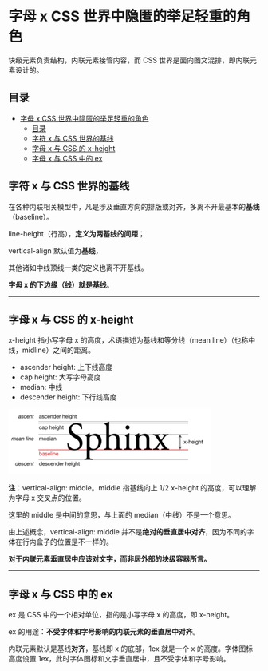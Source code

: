 # 字母 x CSS 世界中隐匿的举足轻重的角色

块级元素负责结构，内联元素接管内容，而 CSS 世界是面向图文混排，即内联元素设计的。

## 目录

- [字母 x CSS 世界中隐匿的举足轻重的角色](#字母-x-css-世界中隐匿的举足轻重的角色)
  - [目录](#目录)
  - [字符 x 与 CSS 世界的基线](#字符-x-与-css-世界的基线)
  - [字母 x 与 CSS 的 x-height](#字母-x-与-css-的-x-height)
  - [字母 x 与 CSS 中的 ex](#字母-x-与-css-中的-ex)

## 字符 x 与 CSS 世界的基线

在各种内联相关模型中，凡是涉及垂直方向的排版或对齐，多离不开最基本的**基线**（baseline）。

line-height（行高），**定义为两基线的间距**；

vertical-align 默认值为**基线**，

其他诸如中线顶线一类的定义也离不开基线。

**字母 x 的下边缘（线）就是基线**。

---

## 字母 x 与 CSS 的 x-height

x-height 指小写字母 x 的高度，术语描述为基线和等分线（mean line）（也称中线，midline）之间的距离。

- ascender height: 上下线高度
- cap height: 大写字母高度
- median: 中线
- descender height: 下行线高度

![基线及其他概念示意](images/01-基线及其他概念示意.png)

**注**：vertical-align: middle。middle 指基线向上 1/2 x-height 的高度，可以理解为字母 x 交叉点的位置。

这里的 middle 是中间的意思，与上面的 median（中线）不是一个意思。

由上述概念，vertical-align: middle 并不是**绝对的垂直居中对齐**，因为不同的字体在行内盒子的位置是不一样的。

**对于内联元素垂直居中应该对文字，而非居外部的块级容器所言。**

---

## 字母 x 与 CSS 中的 ex

ex 是 CSS 中的一个相对单位，指的是小写字母 x 的高度，即 x-height。

ex 的用途：**不受字体和字号影响的内联元素的垂直居中对齐**。

内联元素默认是基线**对齐**，基线即 x 的底部，1ex 就是一个 x 的高度。字体图标高度设置 1ex，此时字体图标和文字垂直居中，且不受字体和字号影响。
